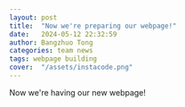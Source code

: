 ```yaml
---
layout: post
title:  "Now we're preparing our webpage!"
date:   2024-05-12 22:32:59
author: Bangzhuo Tong
categories: team news
tags: webpage building
cover:  "/assets/instacode.png"
---
```



Now we're having our new webpage!